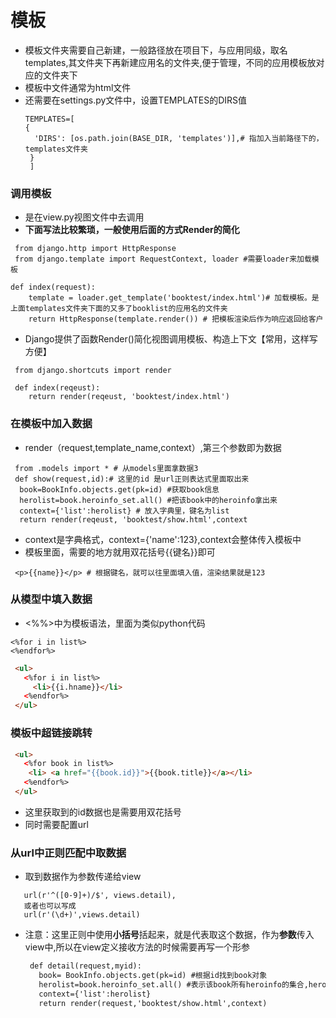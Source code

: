 # 模板
* 模板文件夹需要自己新建，一般路径放在项目下，与应用同级，取名templates,其文件夹下再新建应用名的文件夹,便于管理，不同的应用模板放对应的文件夹下
* 模板中文件通常为html文件
* 还需要在settings.py文件中，设置TEMPLATES的DIRS值
  ```
  TEMPLATES=[
  {
    'DIRS': [os.path.join(BASE_DIR, 'templates')],# 指加入当前路径下的，templates文件夹
   }
   ]

  ```
### 调用模板
* 是在view.py视图文件中去调用
* **下面写法比较繁琐，一般使用后面的方式Render的简化**
```
 from django.http import HttpResponse
 from django.template import RequestContext, loader #需要loader来加载模板

def index(request):
    template = loader.get_template('booktest/index.html')# 加载模板。是上面templates文件夹下面的又多了booklist的应用名的文件夹
    return HttpResponse(template.render()) # 把模板渲染后作为响应返回给客户
```

* Django提供了函数Render()简化视图调用模板、构造上下文【常用，这样写方便】
```
 from django.shortcuts import render

 def index(reqeust):
    return render(reqeust, 'booktest/index.html')

```

### 在模板中加入数据
* render（request,template_name,context）,第三个参数即为数据
```
 from .models import * # 从models里面拿数据3
 def show(request,id):# 这里的id 是url正则表达式里面取出来
  book=BookInfo.objects.get(pk=id) #获取book信息
  herolist=book.heroinfo_set.all() #把该book中的heroinfo拿出来
  context={'list':herolist} # 放入字典里，键名为list
  return render(reqeust, 'booktest/show.html',context
```
* context是字典格式，context={'name':123},context会整体传入模板中
* 模板里面，需要的地方就用双花括号{{键名}}即可
```
 <p>{{name}}</p> # 根据键名，就可以往里面填入值，渲染结果就是123
```

### 从模型中填入数据
* <%%>中为模板语法，里面为类似python代码
```
<%for i in list%>
<%endfor%>
```
```html
 <ul>
   <%for i in list%>
     <li>{{i.hname}}</li>
   <%endfor%>
 </ul>
```
### 模板中超链接跳转
```html
 <ul>
   <%for book in list%>
    <li> <a href="{{book.id}}">{{book.title}}</a></li>
   <%endfor%>
 </ul>
```
* 这里获取到的id数据也是需要用双花括号
* 同时需要配置url

### 从url中正则匹配中取数据
* 取到数据作为参数传递给view
```
   url(r'^([0-9]+)/$', views.detail),
   或者也可以写成
   url(r'(\d+)',views.detail)
```
* 注意：这里正则中使用**小括号**括起来，就是代表取这个数据，作为**参数**传入view中,所以在view定义接收方法的时候需要再写一个形参
  ```html
   def detail(request,myid):
     book= BookInfo.objects.get(pk=id) #根据id找到book对象
     herolist=book.heroinfo_set.all() #表示该book所有heroinfo的集合,heroinfo为关联对象，heroinfo_set为返回集合，固定写法【1对多的关系】all()为查询对象里面的值
     context={'list':herolist}
     return render(request,'booktest/show.html',context)
  ```


